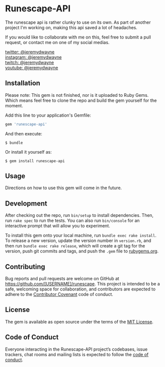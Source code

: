 # Runescape-API

The runescape api is rather clunky to use on its own. As part of another project I'm
working on, making this api saved a lot of headaches.

If you would like to collaborate with me on this, feel free to submit a pull request, or
contact me on one of my social medias.

[twitter:   @jeremydwayne](http://www.twitter.com/jeremydwayne)  
[instagram: @jeremydwayne](http://www.instagram.com/jeremydwayne)  
[twitch:    @jeremydwayne](http://www.twitch.com/jeremydwayne)  
[youtube:   @jeremydwayne](http://www.youtube.com/jeremydwayne)

## Installation

Please note: This gem is not finished, nor is it uploaded to Ruby Gems. Which means feel
free to clone the repo and build the gem yourself for the moment.

Add this line to your application's Gemfile:

```ruby
gem 'runescape-api'
```

And then execute:

    $ bundle

Or install it yourself as:

    $ gem install runescape-api

## Usage

Directions on how to use this gem will come in the future.

## Development

After checking out the repo, run `bin/setup` to install dependencies. Then, run `rake spec` to run the tests. You can also run `bin/console` for an interactive prompt that will allow you to experiment.

To install this gem onto your local machine, run `bundle exec rake install`. To release a new version, update the version number in `version.rb`, and then run `bundle exec rake release`, which will create a git tag for the version, push git commits and tags, and push the `.gem` file to [rubygems.org](https://rubygems.org).

## Contributing

Bug reports and pull requests are welcome on GitHub at https://github.com/[USERNAME]/runescape. This project is intended to be a safe, welcoming space for collaboration, and contributors are expected to adhere to the [Contributor Covenant](http://contributor-covenant.org) code of conduct.

## License

The gem is available as open source under the terms of the [MIT License](http://opensource.org/licenses/MIT).

## Code of Conduct

Everyone interacting in the Runescape-API project’s codebases, issue trackers, chat rooms and mailing lists is expected to follow the [code of conduct](https://github.com/[USERNAME]/runescape/blob/master/CODE_OF_CONDUCT.md).
